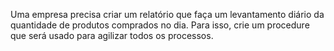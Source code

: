 Uma empresa precisa criar um relatório que faça um levantamento diário da quantidade de produtos comprados no dia. Para isso, crie um procedure que será usado para agilizar todos os processos.